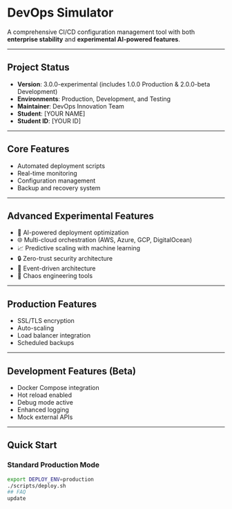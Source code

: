 # DevOps Simulator

A comprehensive CI/CD configuration management tool with both **enterprise stability** and **experimental AI-powered features**.

---

## Project Status
- **Version**: 3.0.0-experimental (includes 1.0.0 Production & 2.0.0-beta Development)
- **Environments**: Production, Development, and Testing
- **Maintainer**: DevOps Innovation Team
- **Student**: [YOUR NAME]
- **Student ID**: [YOUR ID]

---

## Core Features
- Automated deployment scripts  
- Real-time monitoring  
- Configuration management  
- Backup and recovery system  

---

## Advanced Experimental Features
- 🤖 AI-powered deployment optimization  
- 🌐 Multi-cloud orchestration (AWS, Azure, GCP, DigitalOcean)  
- 📈 Predictive scaling with machine learning  
- 🔒 Zero-trust security architecture  
- 🌊 Event-driven architecture  
- 🎯 Chaos engineering tools  

---

## Production Features
- SSL/TLS encryption  
- Auto-scaling  
- Load balancer integration  
- Scheduled backups  

---

## Development Features (Beta)
- Docker Compose integration  
- Hot reload enabled  
- Debug mode active  
- Enhanced logging  
- Mock external APIs  

---

## Quick Start

### Standard Production Mode
```bash
export DEPLOY_ENV=production
./scripts/deploy.sh
## FAQ
update
